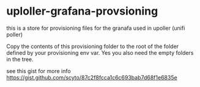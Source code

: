 # uploller-grafana-provsioning
this is a store for provisioning files for the granafa used in upoller (unifi poller) 

Copy the contents of this provisioning folder to the root of the folder defined by your provisioning env var.
Yes you also need the empty folders in the tree.

see this gist for more info https://gist.github.com/scyto/87c2f8fcca1c6c693bab7d68f1e6835e
